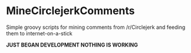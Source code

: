 # MineCirclejerkComments
Simple groovy scripts for mining comments from /r/Circlejerk and feeding them to internet-on-a-stick

**JUST BEGAN DEVELOPMENT NOTHING IS WORKING**
